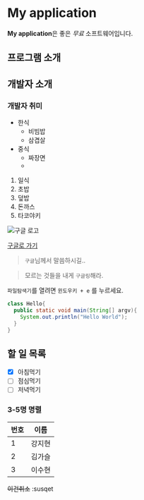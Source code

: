 # My application
**My application**은 좋은 *무료* 소프트웨어입니다.

## 프로그램 소개

## 개발자 소개

### 개발자 취미
* 한식
  * 비빔밥
  * 삼겹살
* 중식
  * 짜장면
  *
1. 일식
  1. 초밥
  1. 덮밥
  1. 돈까스
  1. 타코야키
  
![구글 로고](https://www.google.com/images/branding/googlelogo/2x/googlelogo_color_272x92dp.png)

[구글로 가기](https://google.co.kr)

> `구글`님께서 말씀하시길..

> 모르는 것들을 내게 `구글링`해라.

`파일탐색기`를 열려면 `윈도우키 + e` 를 누르세요.

```java
class Hello{
  public static void main(String[] argv){
    System.out.println("Hello World");
  }
}
```

## 할 일 목록
- [x] 아침먹기
- [ ] 점심먹기
- [ ] 저녁먹기

### 3-5명 명렬
번호 | 이름
---- | ---
1 | 강지현
2 | 김가슬 
3 | 이수현

~~이건취소~~
:susqet
